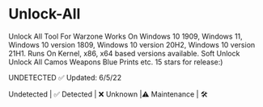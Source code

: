 # Unlock-All
Unlock All Tool For Warzone
Works On Windows 10 1909, Windows 11, Windows 10 version 1809, Windows 10 version 20H2, Windows 10 version 21H1.
Runs On Kernel, x86, x64 based versions available.
Soft Unlock
Unlock All
Camos 
Weapons
Blue Prints etc.
15 stars for release:)

UNDETECTED ✅
Updated: 6/5/22

Undetected | ✅
Detected | ❌
Unknown  |⚠️
Maintenance | 🛠️
